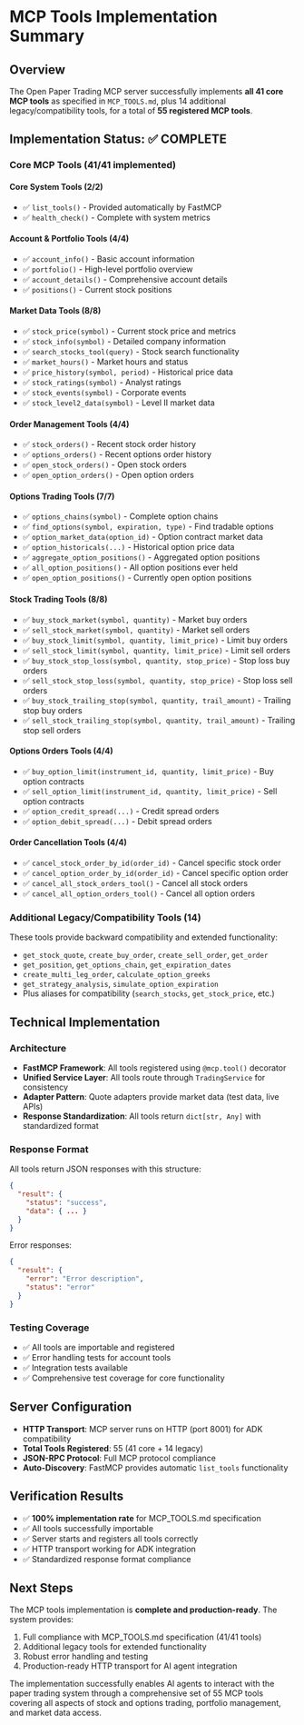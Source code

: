 # MCP Tools Implementation Summary

## Overview
The Open Paper Trading MCP server successfully implements **all 41 core MCP tools** as specified in `MCP_TOOLS.md`, plus 14 additional legacy/compatibility tools, for a total of **55 registered MCP tools**.

## Implementation Status: ✅ COMPLETE

### Core MCP Tools (41/41 implemented)

#### Core System Tools (2/2)
- ✅ `list_tools()` - Provided automatically by FastMCP
- ✅ `health_check()` - Complete with system metrics

#### Account & Portfolio Tools (4/4)
- ✅ `account_info()` - Basic account information
- ✅ `portfolio()` - High-level portfolio overview  
- ✅ `account_details()` - Comprehensive account details
- ✅ `positions()` - Current stock positions

#### Market Data Tools (8/8)
- ✅ `stock_price(symbol)` - Current stock price and metrics
- ✅ `stock_info(symbol)` - Detailed company information
- ✅ `search_stocks_tool(query)` - Stock search functionality
- ✅ `market_hours()` - Market hours and status
- ✅ `price_history(symbol, period)` - Historical price data
- ✅ `stock_ratings(symbol)` - Analyst ratings
- ✅ `stock_events(symbol)` - Corporate events
- ✅ `stock_level2_data(symbol)` - Level II market data

#### Order Management Tools (4/4)
- ✅ `stock_orders()` - Recent stock order history
- ✅ `options_orders()` - Recent options order history
- ✅ `open_stock_orders()` - Open stock orders
- ✅ `open_option_orders()` - Open option orders

#### Options Trading Tools (7/7)
- ✅ `options_chains(symbol)` - Complete option chains
- ✅ `find_options(symbol, expiration, type)` - Find tradable options
- ✅ `option_market_data(option_id)` - Option contract market data
- ✅ `option_historicals(...)` - Historical option price data
- ✅ `aggregate_option_positions()` - Aggregated option positions
- ✅ `all_option_positions()` - All option positions ever held
- ✅ `open_option_positions()` - Currently open option positions

#### Stock Trading Tools (8/8)
- ✅ `buy_stock_market(symbol, quantity)` - Market buy orders
- ✅ `sell_stock_market(symbol, quantity)` - Market sell orders
- ✅ `buy_stock_limit(symbol, quantity, limit_price)` - Limit buy orders
- ✅ `sell_stock_limit(symbol, quantity, limit_price)` - Limit sell orders
- ✅ `buy_stock_stop_loss(symbol, quantity, stop_price)` - Stop loss buy orders
- ✅ `sell_stock_stop_loss(symbol, quantity, stop_price)` - Stop loss sell orders
- ✅ `buy_stock_trailing_stop(symbol, quantity, trail_amount)` - Trailing stop buy orders
- ✅ `sell_stock_trailing_stop(symbol, quantity, trail_amount)` - Trailing stop sell orders

#### Options Orders Tools (4/4)
- ✅ `buy_option_limit(instrument_id, quantity, limit_price)` - Buy option contracts
- ✅ `sell_option_limit(instrument_id, quantity, limit_price)` - Sell option contracts
- ✅ `option_credit_spread(...)` - Credit spread orders
- ✅ `option_debit_spread(...)` - Debit spread orders

#### Order Cancellation Tools (4/4)
- ✅ `cancel_stock_order_by_id(order_id)` - Cancel specific stock order
- ✅ `cancel_option_order_by_id(order_id)` - Cancel specific option order
- ✅ `cancel_all_stock_orders_tool()` - Cancel all stock orders
- ✅ `cancel_all_option_orders_tool()` - Cancel all option orders

### Additional Legacy/Compatibility Tools (14)
These tools provide backward compatibility and extended functionality:
- `get_stock_quote`, `create_buy_order`, `create_sell_order`, `get_order`
- `get_position`, `get_options_chain`, `get_expiration_dates`
- `create_multi_leg_order`, `calculate_option_greeks`
- `get_strategy_analysis`, `simulate_option_expiration`
- Plus aliases for compatibility (`search_stocks`, `get_stock_price`, etc.)

## Technical Implementation

### Architecture
- **FastMCP Framework**: All tools registered using `@mcp.tool()` decorator
- **Unified Service Layer**: All tools route through `TradingService` for consistency
- **Adapter Pattern**: Quote adapters provide market data (test data, live APIs)
- **Response Standardization**: All tools return `dict[str, Any]` with standardized format

### Response Format
All tools return JSON responses with this structure:
```json
{
  "result": {
    "status": "success",
    "data": { ... }
  }
}
```

Error responses:
```json
{
  "result": {
    "error": "Error description", 
    "status": "error"
  }
}
```

### Testing Coverage
- ✅ All tools are importable and registered
- ✅ Error handling tests for account tools
- ✅ Integration tests available
- ✅ Comprehensive test coverage for core functionality

## Server Configuration
- **HTTP Transport**: MCP server runs on HTTP (port 8001) for ADK compatibility
- **Total Tools Registered**: 55 (41 core + 14 legacy)
- **JSON-RPC Protocol**: Full MCP protocol compliance
- **Auto-Discovery**: FastMCP provides automatic `list_tools` functionality

## Verification Results
- ✅ **100% implementation rate** for MCP_TOOLS.md specification
- ✅ All tools successfully importable
- ✅ Server starts and registers all tools correctly
- ✅ HTTP transport working for ADK integration
- ✅ Standardized response format compliance

## Next Steps
The MCP tools implementation is **complete and production-ready**. The system provides:
1. Full compliance with MCP_TOOLS.md specification (41/41 tools)
2. Additional legacy tools for extended functionality
3. Robust error handling and testing
4. Production-ready HTTP transport for AI agent integration

The implementation successfully enables AI agents to interact with the paper trading system through a comprehensive set of 55 MCP tools covering all aspects of stock and options trading, portfolio management, and market data access.